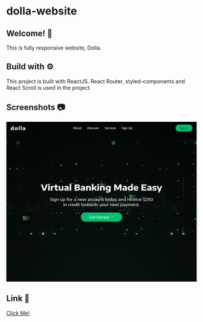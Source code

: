 # dolla-website

## Welcome! 👋

This is fully responsive website, Dolla. 

## Build with ⚙️

This project is built with ReactJS. React Router, styled-components and React Scroll is used in the project.

## Screenshots 📷

![](img/screenshot1.png)

## Link 🔗

[Click Me!](https://ultra-services.netlify.app/)
